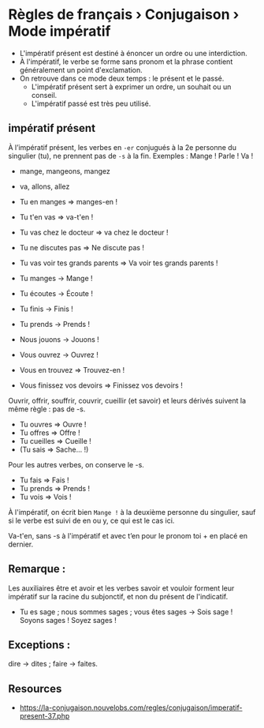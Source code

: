  Règles de français › Conjugaison › Mode impératif
==================================================

- L'impératif présent est destiné à énoncer un ordre ou une interdiction.
- À l'impératif, le verbe se forme sans pronom et la phrase contient généralement un point d'exclamation.
- On retrouve dans ce mode deux temps : le présent et le passé. 
    + L'impératif présent sert à exprimer un ordre, un souhait ou un conseil.
    + L'impératif passé est très peu utilisé.

## impératif présent

À l’impératif présent, les verbes en `-er` conjugués à la 2e personne du singulier (tu), ne prennent pas de `-s` à la fin. Exemples : Mange ! Parle ! Va !

- mange, mangeons, mangez
- va, allons, allez

- Tu en manges => manges-en !
- Tu t'en vas => va-t'en !
- Tu vas chez le docteur => va chez le docteur !
- Tu ne discutes pas => Ne discute pas !
- Tu vas voir tes grands parents => Va voir tes grands parents !
- Tu manges -> Mange !
- Tu écoutes -> Écoute !
- Tu finis -> Finis !
- Tu prends -> Prends !
- Nous jouons -> Jouons !
- Vous ouvrez -> Ouvrez !
- Vous en trouvez  => Trouvez-en !
- Vous finissez vos devoirs => Finissez vos devoirs !

Ouvrir, offrir, souffrir, couvrir, cueillir (et savoir) et leurs dérivés suivent la même règle : pas de -s.

- Tu ouvres  => Ouvre !
- Tu offres  => Offre !
- Tu cueilles  => Cueille !
- (Tu sais  => Sache... !)

Pour les autres verbes, on conserve le -s.

- Tu fais => Fais !
- Tu prends => Prends !
- Tu vois => Vois !

À l'impératif, on écrit bien `Mange !` à la deuxième personne du singulier, sauf si le verbe est suivi de en ou y, ce qui est le cas ici.

Va-t'en, sans -s à l'impératif  et avec t’en pour le pronom toi + en placé en dernier.

## Remarque : 

Les auxiliaires être et avoir et les verbes savoir et vouloir forment leur impératif sur la racine du subjonctif, et non du présent de l'indicatif.

- Tu es sage ; nous sommes sages ; vous êtes sages -> Sois sage ! Soyons sages ! Soyez sages !

## Exceptions : 

dire -> dites ; faire -> faites.

## Resources

- https://la-conjugaison.nouvelobs.com/regles/conjugaison/imperatif-present-37.php